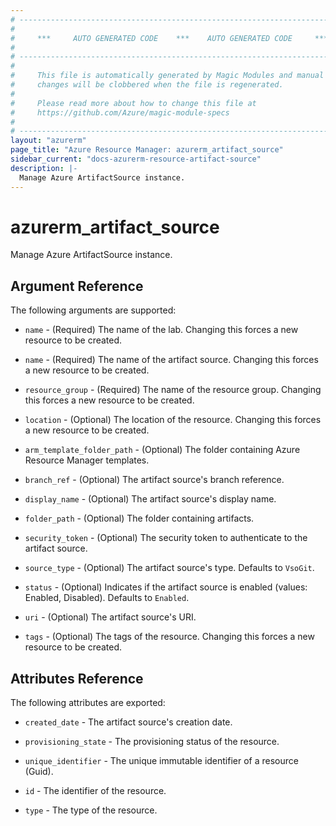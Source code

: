 ```yaml
---
# ----------------------------------------------------------------------------
#
#     ***     AUTO GENERATED CODE    ***    AUTO GENERATED CODE     ***
#
# ----------------------------------------------------------------------------
#
#     This file is automatically generated by Magic Modules and manual
#     changes will be clobbered when the file is regenerated.
#
#     Please read more about how to change this file at
#     https://github.com/Azure/magic-module-specs
#
# ----------------------------------------------------------------------------
layout: "azurerm"
page_title: "Azure Resource Manager: azurerm_artifact_source"
sidebar_current: "docs-azurerm-resource-artifact-source"
description: |-
  Manage Azure ArtifactSource instance.
---
```


# azurerm_artifact_source

Manage Azure ArtifactSource instance.


## Argument Reference

The following arguments are supported:

* `name` - (Required) The name of the lab. Changing this forces a new resource to be created.

* `name` - (Required) The name of the artifact source. Changing this forces a new resource to be created.

* `resource_group` - (Required) The name of the resource group. Changing this forces a new resource to be created.

* `location` - (Optional) The location of the resource. Changing this forces a new resource to be created.

* `arm_template_folder_path` - (Optional) The folder containing Azure Resource Manager templates.

* `branch_ref` - (Optional) The artifact source's branch reference.

* `display_name` - (Optional) The artifact source's display name.

* `folder_path` - (Optional) The folder containing artifacts.

* `security_token` - (Optional) The security token to authenticate to the artifact source.

* `source_type` - (Optional) The artifact source's type. Defaults to `VsoGit`.

* `status` - (Optional) Indicates if the artifact source is enabled (values: Enabled, Disabled). Defaults to `Enabled`.

* `uri` - (Optional) The artifact source's URI.

* `tags` - (Optional) The tags of the resource. Changing this forces a new resource to be created.

## Attributes Reference

The following attributes are exported:

* `created_date` - The artifact source's creation date.

* `provisioning_state` - The provisioning status of the resource.

* `unique_identifier` - The unique immutable identifier of a resource (Guid).

* `id` - The identifier of the resource.

* `type` - The type of the resource.
